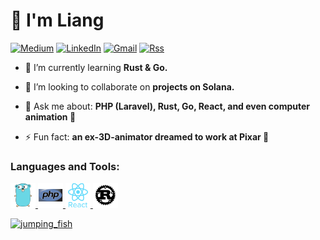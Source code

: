 <h1 align="left">👋 I'm Liang</h1>

[![Medium](https://img.shields.io/badge/Medium-12100E?style=for-the-badge&logo=medium&logoColor=white)](https://medium.com/%E5%8B%95%E7%95%AB%E5%B8%AB%E8%BD%89%E5%BE%8C%E7%AB%AF%E5%B7%A5%E7%A8%8B%E5%B8%AB%E7%B8%BD%E8%A2%AB%E5%95%8F%E7%82%BA%E4%BB%80%E9%BA%BC%E4%B8%8D%E9%81%B8%E5%89%8D%E7%AB%AF)
[![LinkedIn](https://img.shields.io/badge/linkedin-%230077B5.svg?style=for-the-badge&logo=linkedin&logoColor=white)](https://linkedin.com/in/leon-chen-dev)
[![Gmail](https://img.shields.io/badge/Gmail-D14836?style=for-the-badge&logo=gmail&logoColor=white)](mailto:lightfish.uhuhu@gmail.com)
[![Rss](https://img.shields.io/badge/rss-F88900?style=for-the-badge&logo=rss&logoColor=white)](https://n795113.github.io)

- 🌱 I’m currently learning **Rust & Go.**

- 👯 I’m looking to collaborate on **projects on Solana.**

- 💬 Ask me about: **PHP (Laravel), Rust, Go, React, and even computer animation 🤣**

- ⚡ Fun fact: **an ex-3D-animator dreamed to work at Pixar 🦄**

<h3 align="left">Languages and Tools:</h3>
<p align="left"> <a href="https://golang.org" target="_blank" rel="noreferrer"> <img src="https://raw.githubusercontent.com/devicons/devicon/master/icons/go/go-original.svg" alt="go" width="40" height="40"/> </a> <a href="https://www.php.net" target="_blank" rel="noreferrer"> <img src="https://raw.githubusercontent.com/devicons/devicon/master/icons/php/php-original.svg" alt="php" width="40" height="40"/> </a> <a href="https://reactjs.org/" target="_blank" rel="noreferrer"> <img src="https://raw.githubusercontent.com/devicons/devicon/master/icons/react/react-original-wordmark.svg" alt="react" width="40" height="40"/> </a> <a href="https://www.rust-lang.org" target="_blank" rel="noreferrer"> <img src="https://raw.githubusercontent.com/devicons/devicon/master/icons/rust/rust-plain.svg" alt="rust" width="40" height="40"/> </a> </p>

[![jumping_fish](https://user-images.githubusercontent.com/23650308/164155527-457a2f08-fea1-4b2f-82ba-679869d728c3.gif)](https://www.instagram.com/afrocrab/)

<!-- 
<p>&nbsp;<img align="center" src="https://github-readme-stats.vercel.app/api?username=n795113&show_icons=true&locale=en" alt="n795113" /></p> 
-->


